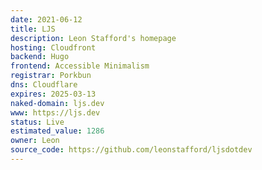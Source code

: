 ```yaml
---
date: 2021-06-12
title: LJS
description: Leon Stafford's homepage
hosting: Cloudfront
backend: Hugo
frontend: Accessible Minimalism
registrar: Porkbun
dns: Cloudflare
expires: 2025-03-13 
naked-domain: ljs.dev
www: https://ljs.dev
status: Live
estimated_value: 1286
owner: Leon
source_code: https://github.com/leonstafford/ljsdotdev
---
```





